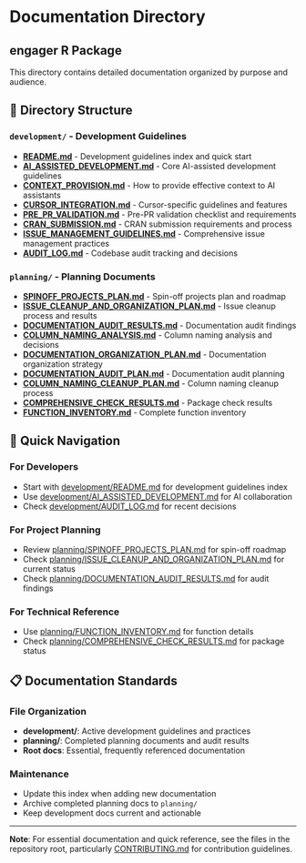 # Documentation Directory
## engager R Package

This directory contains detailed documentation organized by purpose and audience.

## 📁 Directory Structure

### `development/` - Development Guidelines
- **[README.md](development/README.md)** - Development guidelines index and quick start
- **[AI_ASSISTED_DEVELOPMENT.md](development/AI_ASSISTED_DEVELOPMENT.md)** - Core AI-assisted development guidelines
- **[CONTEXT_PROVISION.md](development/CONTEXT_PROVISION.md)** - How to provide effective context to AI assistants
- **[CURSOR_INTEGRATION.md](development/CURSOR_INTEGRATION.md)** - Cursor-specific guidelines and features
- **[PRE_PR_VALIDATION.md](development/PRE_PR_VALIDATION.md)** - Pre-PR validation checklist and requirements
- **[CRAN_SUBMISSION.md](development/CRAN_SUBMISSION.md)** - CRAN submission requirements and process
- **[ISSUE_MANAGEMENT_GUIDELINES.md](development/ISSUE_MANAGEMENT_GUIDELINES.md)** - Comprehensive issue management practices
- **[AUDIT_LOG.md](development/AUDIT_LOG.md)** - Codebase audit tracking and decisions

### `planning/` - Planning Documents
- **[SPINOFF_PROJECTS_PLAN.md](planning/SPINOFF_PROJECTS_PLAN.md)** - Spin-off projects plan and roadmap
- **[ISSUE_CLEANUP_AND_ORGANIZATION_PLAN.md](planning/ISSUE_CLEANUP_AND_ORGANIZATION_PLAN.md)** - Issue cleanup process and results
- **[DOCUMENTATION_AUDIT_RESULTS.md](planning/DOCUMENTATION_AUDIT_RESULTS.md)** - Documentation audit findings
- **[COLUMN_NAMING_ANALYSIS.md](planning/COLUMN_NAMING_ANALYSIS.md)** - Column naming analysis and decisions
- **[DOCUMENTATION_ORGANIZATION_PLAN.md](planning/DOCUMENTATION_ORGANIZATION_PLAN.md)** - Documentation organization strategy
- **[DOCUMENTATION_AUDIT_PLAN.md](planning/DOCUMENTATION_AUDIT_PLAN.md)** - Documentation audit planning
- **[COLUMN_NAMING_CLEANUP_PLAN.md](planning/COLUMN_NAMING_CLEANUP_PLAN.md)** - Column naming cleanup process
- **[COMPREHENSIVE_CHECK_RESULTS.md](planning/COMPREHENSIVE_CHECK_RESULTS.md)** - Package check results
- **[FUNCTION_INVENTORY.md](planning/FUNCTION_INVENTORY.md)** - Complete function inventory

## 🎯 Quick Navigation

### For Developers
- Start with [development/README.md](development/README.md) for development guidelines index
- Use [development/AI_ASSISTED_DEVELOPMENT.md](development/AI_ASSISTED_DEVELOPMENT.md) for AI collaboration
- Check [development/AUDIT_LOG.md](development/AUDIT_LOG.md) for recent decisions

### For Project Planning
- Review [planning/SPINOFF_PROJECTS_PLAN.md](planning/SPINOFF_PROJECTS_PLAN.md) for spin-off roadmap
- Check [planning/ISSUE_CLEANUP_AND_ORGANIZATION_PLAN.md](planning/ISSUE_CLEANUP_AND_ORGANIZATION_PLAN.md) for current status
- Check [planning/DOCUMENTATION_AUDIT_RESULTS.md](planning/DOCUMENTATION_AUDIT_RESULTS.md) for audit findings

### For Technical Reference
- Use [planning/FUNCTION_INVENTORY.md](planning/FUNCTION_INVENTORY.md) for function details
- Check [planning/COMPREHENSIVE_CHECK_RESULTS.md](planning/COMPREHENSIVE_CHECK_RESULTS.md) for package status

## 📋 Documentation Standards

### File Organization
- **development/**: Active development guidelines and practices
- **planning/**: Completed planning documents and audit results
- **Root docs**: Essential, frequently referenced documentation

### Maintenance
- Update this index when adding new documentation
- Archive completed planning docs to `planning/`
- Keep development docs current and actionable

---

**Note**: For essential documentation and quick reference, see the files in the repository root, particularly [CONTRIBUTING.md](../CONTRIBUTING.md) for contribution guidelines. 
